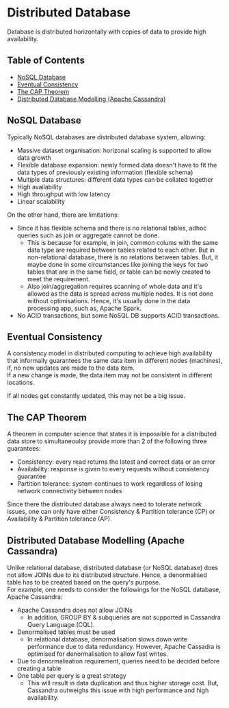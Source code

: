 # Distributed Database
Database is distributed horizontally with copies of data to provide high availability.

## Table of Contents
- [NoSQL Database](#nosql-database)
- [Eventual Consistency](#eventual-consistency)
- [The CAP Theorem](#the-cap-theorem)
- [Distributed Database Modelling (Apache Cassandra)](#distributed-database-modelling-apache-cassandra)

## NoSQL Database
Typically NoSQL databases are distributed database system, allowing:
- Massive dataset organisation: horizonal scaling is supported to allow data growth
- Flexible database expansion: newly formed data doesn't have to fit the data types of previously existing information (flexible schema)
- Multiple data structures: different data types can be collated together
- High availability
- High throughput with low latency
- Linear scalability

On the other hand, there are limitations:
- Since it has flexible schema and there is no relational tables, adhoc queries such as join or aggregate cannot be done.
  - This is because for example, in join, common colums with the same data type are required between tables related to each other. But in non-relational database, there is no relations between tables. But, it maybe done in some circumstances like joining the keys for two tables that are in the same field, or table can be newly created to meet the requirement.
  - Also join/aggregation requires scanning of whole data and it's allowed as the data is spread across multiple nodes. It is not done without optimisations. Hence, it's usually done in the data processing app, such as, Apache Spark.
- No ACID transactions, but some NoSQL DB supports ACID transactions.

## Eventual Consistency
A consistency model in distributed computing to achieve high availability that 
informally guarantees the same data item in different nodes (machines), if, no new
updates are made to the data item.<br>
If a new change is made, the data item may not be consistent in different locations.

If all nodes get constantly updated, this may not be a big issue. 

## The CAP Theorem
A theorem in computer science that states it is impossible for a distributed data
store to simultaneoulsy provide more than 2 of the following three guarantees:
- Consistency: every read returns the latest and correct data or an error
- Availability: response is given to every requests without consistency guarantee
- Partition tolerance: system continues to work regardless of losing network
connectivity between nodes

Since there the distributed database always need to tolerate network issues, 
one can only have either Consistency & Partition tolerance (CP) or Availability &
Partition tolerance (AP).

## Distributed Database Modelling (Apache Cassandra)
Unlike relational database, distributed database (or NoSQL database) does not allow JOINs due to its distributed structure. 
Hence, a denormalised table has to be created based on the query's purpose.<br>
For example, one needs to consider the followings for the NoSQL database, Apache Cassandra:
- Apache Cassandra does not allow JOINs
  - In addition, GROUP BY & subqueries are not supported in Cassandra Query Language (CQL).
- Denormalised tables must be used
  - In relational database, denormalisation slows down write performance due to data redundancy. However, Apache Cassadra is optimised for denormalisation to allow fast writes.
- Due to denormalisation requirement, queries need to be decided before creating a table
- One table per query is a great strategy
  - This will result in data duplication and thus higher storage cost. But, Cassandra outweighs this issue with high performance and high availability. 


